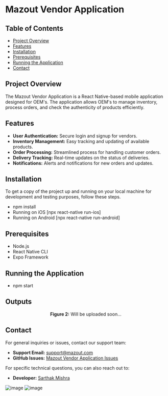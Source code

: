 # Mazout Vendor Application

## Table of Contents

- [Project Overview](#project-overview)
- [Features](#features)
- [Installation](#installation)
- [Prerequisites](#prerequisites)
- [Running the Application](#running-the-application)
- [Contact](#contact)


## Project Overview

The Mazout Vendor Application is a React Native-based mobile application designed for OEM's. The application allows OEM's to manage inventory, process orders, and check the authenticity of products efficiently.

## Features

- **User Authentication:** Secure login and signup for vendors.
- **Inventory Management:** Easy tracking and updating of available products.
- **Order Processing:** Streamlined process for handling customer orders.
- **Delivery Tracking:** Real-time updates on the status of deliveries.
- **Notifications:** Alerts and notifications for new orders and updates.

## Installation

To get a copy of the project up and running on your local machine for development and testing purposes, follow these steps.
- npm install
- Running on iOS [npx react-native run-ios]
- Running on Android [npx react-native run-android]


## Prerequisites

- Node.js
- React Native CLI
- Expo Framework


## Running the Application

- npm start

## Outputs

<p align="center">
<!--   <img src="image-url2" alt="Alt text 2" width="250"/>
  <img src="image-url3" alt="Alt text 3" width="250"/> -->
</p>

<p align="center"><b>Figure 2:</b> Will be uploaded soon... </p>




## Contact

For general inquiries or issues, contact our support team:

- **Support Email:** support@mazout.com
- **GitHub Issues:** [Mazout Vendor Application Issues](https://github.com/Mazout-Electric/vendor-application/issues)

For specific technical questions, you can also reach out to:

- **Developer:** [Sarthak Mishra](https://github.com/Sarthak-code360)


![image](https://github.com/Sarthak-code360/BLE_Scanner/assets/74900672/b0d2ab58-ad3d-47a1-aeed-676f3d19b67b "Location")
![image](https://github.com/Sarthak-code360/BLE_Scanner/assets/74900672/c4810240-5d48-4531-b2d6-a04140840af6 "Nearby Devices")


